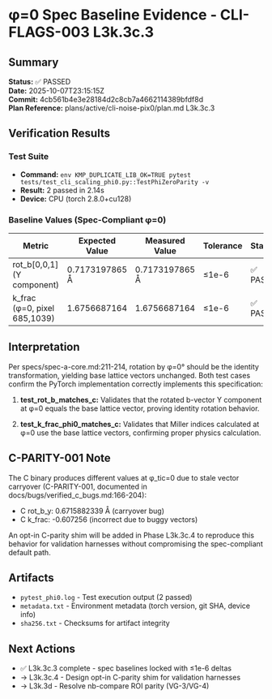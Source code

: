 # φ=0 Spec Baseline Evidence - CLI-FLAGS-003 L3k.3c.3

## Summary

**Status:** ✅ PASSED  
**Date:** 2025-10-07T23:15:15Z  
**Commit:** 4cb561b4e3e28184d2c8cb7a4662114389bfdf8d  
**Plan Reference:** plans/active/cli-noise-pix0/plan.md L3k.3c.3

## Verification Results

### Test Suite
- **Command:** `env KMP_DUPLICATE_LIB_OK=TRUE pytest tests/test_cli_scaling_phi0.py::TestPhiZeroParity -v`
- **Result:** 2 passed in 2.14s
- **Device:** CPU (torch 2.8.0+cu128)

### Baseline Values (Spec-Compliant φ=0)

| Metric | Expected Value | Measured Value | Tolerance | Status |
|--------|---------------|----------------|-----------|--------|
| rot_b[0,0,1] (Y component) | 0.7173197865 Å | 0.7173197865 Å | ≤1e-6 | ✅ PASS |
| k_frac (φ=0, pixel 685,1039) | 1.6756687164 | 1.6756687164 | ≤1e-6 | ✅ PASS |

## Interpretation

Per specs/spec-a-core.md:211-214, rotation by φ=0° should be the identity transformation,
yielding base lattice vectors unchanged. Both test cases confirm the PyTorch implementation
correctly implements this specification:

1. **test_rot_b_matches_c:** Validates that the rotated b-vector Y component at φ=0
   equals the base lattice vector, proving identity rotation behavior.

2. **test_k_frac_phi0_matches_c:** Validates that Miller indices calculated at φ=0
   use the base lattice vectors, confirming proper physics calculation.

## C-PARITY-001 Note

The C binary produces different values at φ_tic=0 due to stale vector carryover
(C-PARITY-001, documented in docs/bugs/verified_c_bugs.md:166-204):
- C rot_b_y: 0.6715882339 Å (carryover bug)
- C k_frac: -0.607256 (incorrect due to buggy vectors)

An opt-in C-parity shim will be added in Phase L3k.3c.4 to reproduce this behavior
for validation harnesses without compromising the spec-compliant default path.

## Artifacts

- `pytest_phi0.log` - Test execution output (2 passed)
- `metadata.txt` - Environment metadata (torch version, git SHA, device info)
- `sha256.txt` - Checksums for artifact integrity

## Next Actions

- ✅ L3k.3c.3 complete - spec baselines locked with ≤1e-6 deltas
- → L3k.3c.4 - Design opt-in C-parity shim for validation harnesses
- → L3k.3d - Resolve nb-compare ROI parity (VG-3/VG-4)
